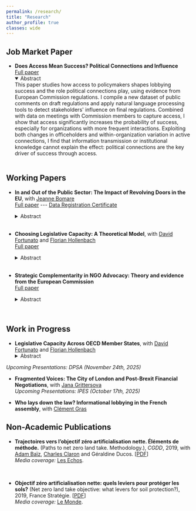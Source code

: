 ```yaml
---
permalink: /research/
title: "Research"
author_profile: true
classes: wide
---
```


## Job Market Paper

* **Does Access Mean Success? Political Connections and Influence** <br />
  <a href="https://drive.google.com/file/d/1D3MmZyl-5apQudunyvnNIqA7POWyvrhS/view?usp=share_link" target="_blank">Full paper</a>
  <details open>
    <summary>Abstract</summary>
    This paper studies how access to policymakers shapes lobbying success and the role political connections play, using evidence from European Commission regulations. I compile a new dataset of public comments on draft regulations and apply natural language processing tools to detect stakeholders' influence on final regulations. Combined with data on meetings with Commission members to capture access, I show that access significantly increases the probability of success, especially for organizations with more frequent interactions. Exploiting both changes in officeholders and within-organization variation in active connections, I find that information transmission or institutional knowledge cannot explain the effect: political connections are the key driver of success through access.
  </details>
  <br />

## Working Papers

* **In and Out of the Public Sector: The Impact of Revolving Doors in the EU**, with <a href="https://sites.google.com/view/jeanne-bomare/about" target="_blank">Jeanne Bomare</a><br />
  <a href="https://drive.google.com/file/d/1HjkZYRVc-A9dSMVSIErgGKRvXgPxpE1U/view?usp=share_link" target="_blank">Full paper</a> --- <a href="/assets/download/2-24243_Certificat.pdf" target="_blank">Data Registration Certificate</a>
  <details>
    <summary>Abstract</summary>
    This paper studies the impact of employee mobility between the European Union (EU) public sector and non-EU organizations on access to EU policymakers and EU funding. We use data from the professional network LinkedIn to identify moves across all EU hierarchy levels, both in the direction of entering and exiting the EU public sector. We identify more than 50,000 moves between 74 EU institutions and bodies and the private sector, over the 2014-2023 period. Using a dynamic difference-in-differences estimator accounting for multiple treatments, we find that hiring EU staff increases the probability of obtaining EU procurement contracts or EU grants. Moves in the opposite direction have no effect on access to EU funding, suggesting that benefits of the hire come from acquiring insider knowledge. Additionally, moves from and to the EU Commission staff significantly boosts engagement with the Commission, but these effects are short-lived. The symmetry and timing of these results suggest that they are driven by the network gained through these moves.
  </details>
  <br />

* **Choosing Legislative Capacity: A Theoretical Model**, with <a href="http://www.davidfortunato.com" target = "_blank">David Fortunato</a> and <a href="https://fhollenbach.org" target = "_blank">Florian Hollenbach</a><br />
  <a href="https://drive.google.com/file/d/1wrtv5oafxTCjytU7-dsuToBAgc_T3cyw/view?usp=share_link" target="_blank">Full paper</a>
  <details>
    <summary>Abstract</summary>
    In democracies, elected representatives in legislatures compete with unelected bureaucrats for influence over policy outcomes. A determining factor in this competition is the legislature's procedural organization and endowment of tangible resources for legislative work, both of which shape its overall capacity for policy design and oversight. Importantly, nearly every democratic legislature is empowered to choose its organizational rules and resource endowment, creating a fascinating strategic choice at the heart of each democratic system: how much capacity will the legislature grant itself? We present a theoretical model of this choice in light of the legislative majority's present and expected orientation toward the bureaucracy, its preferential dissimilarity from the opposition, and its expectations for deselection. The model is parsimonious but rich, allowing us to better understand the historical development of legislatures as well as more recent institutional changes.
  </details>
  <br />

* **Strategic Complementarity in NGO Advocacy: Theory and evidence from the European Commission**<br />
  <a href="https://drive.google.com/file/d/1TMuBChl4PwttQ6KEpjEPqr0LpcYuBNOj/view?usp=share_link" target="_blank">Full paper</a>
  <details>
    <summary>Abstract</summary>
    This article analyzes the advocacy strategies of environmental non-governmental organizations (ENGOs). I develop a model in which ENGOs can engage in costly advocacy activities to foster pro-environmental policy changes on different dimensions. The model gives insights on their optimal advocacy strategies, and their reaction functions to lobbying from other actors. Combining data on meetings with European Commission members and textual analysis to measure lobbying efforts on different topics, I find support for strategic complementarity of ENGOs efforts. ENGOs also seem to drive the lobbying agenda of the business sector on environmental topics.
  </details>
<br />

## Work in Progress

* **Legislative Capacity Across OECD Member States**, with <a href="http://www.davidfortunato.com" target = "_blank">David Fortunato</a> and <a href="https://fhollenbach.org" target = "_blank">Florian Hollenbach</a>
  <details>
    <summary>Abstract</summary>
    Legislatures vary in their capacity for detailed design and scrutiny of draft bills and oversight of the bureaucracy as a function of their formal powers and their endowment of tangible resources for legislative work. These resource endowments, such as member salaries, budgets for legislative staff, and session days, have been shown to be powerful predictors of interbranch interactions and legislative outcomes, but applied research is almost entirely limited to the study of (subnational) state governments in the US. We present new data on these resources for the national legislatures of OECD member states for the last several decades, documenting remarkable variability across units, as well as within-units over time. This variation in resource endowments presents substantial opportunity for new research in comparative political economy.
  </details>
_Upcoming Presentations: DPSA (November 24th, 2025)_
  <br />

* **Fragmented Voices: The City of London and Post-Brexit Financial Negotiations**, with <a href="http://janagritters.com" target = "_blank">Jana Grittersova</a><br/>_Upcoming Presentations: IPES (October 17th, 2025)_
  <br />

* **Who lays down the law? Informational lobbying in the French assembly**, with <a href="https://www.parisschoolofeconomics.eu/personnes/clement-gras/" target = "_blank">Clément Gras</a>
  <br />

## Non-Academic Publications

* **Trajectoires vers l’objectif zéro artificialisation nette. Éléments de méthode.** (Paths to net zero land take. Methodology.), _CGDD_, 2019, with <a href="https://cepr.org/about/people/adam-baiz" target="_blank">Adam Baïz</a>, <a href="https://www.researchgate.net/profile/Charles-Claron-2" target="_blank">Charles Claron</a> and Géraldine Ducos. \[<a href="https://drive.google.com/file/d/14M3AHTfMYCSh7YZ_6N1MzLCJ58aeVsdG/view?usp=sharing" target="_blank">PDF</a>\]<br/>_Media coverage:_ <a href="https://www.lesechos.fr/industrie-services/energie-environnement/biodiversite-comment-la-france-pourrait-cesser-dartificialiser-ses-terres-en-2050-1159049" target="_blank">Les Echos</a>.
 <br />

* **Objectif zéro artificialisation nette: quels leviers pour protéger les sols?** (Net zero land take objective: what levers for soil protection?), 2019, France Stratégie. \[<a href="https://www.strategie.gouv.fr/publications/objectif-zero-artificialisation-nette-leviers-proteger-sols" target="_blank">PDF</a>\]<br/>_Media coverage:_ <a href="https://www.lemonde.fr/planete/article/2019/08/02/la-france-face-aux-risques-de-la-betonisation-galopante_5495906_3244.html" target="_blank">Le Monde</a>.
